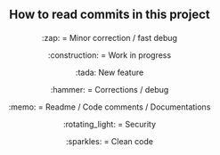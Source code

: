 
## <p align="center">How to read commits in this project

<p align="center">:zap: = Minor correction / fast debug
<p align="center">:construction: = Work in progress
<p align="center">:tada: New feature
<p align="center">:hammer: = Corrections / debug
<p align="center">:memo: = Readme / Code comments / Documentations
<p align="center">:rotating_light: = Security
<p align="center">:sparkles: = Clean code
